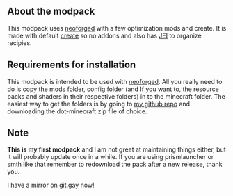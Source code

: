 ## About the modpack
This modpack uses [neoforged](https://neoforged.net/) with a few optimization mods and create. It is made with default [create](https://modrinth.com/mod/create) so no addons and also has [JEI](https://modrinth.com/mod/jei) to organize recipies. 

## Requirements for installation
This modpack is intended to be used with [neoforged](https://neoforged.net/). All you really need to do is copy the mods folder, config folder (and If you want to, the resource packs and shaders in their respective folders) in to the minecraft folder. The easiest way to get the folders is by going to [my github repo](https://github.com/bloodclover/Create-Modpack/releases) and downloading the dot-minecraft.zip file of choice.

## Note
**This is my first modpack** and I am not great at maintaining things either, but it will probably update once in a while. If you are using prismlauncher or smth like that remember to redownload the pack after a new release, thank you.

I have a mirror on [git.gay](https://git.gay/bloodclover/Create-Modpack) now!
